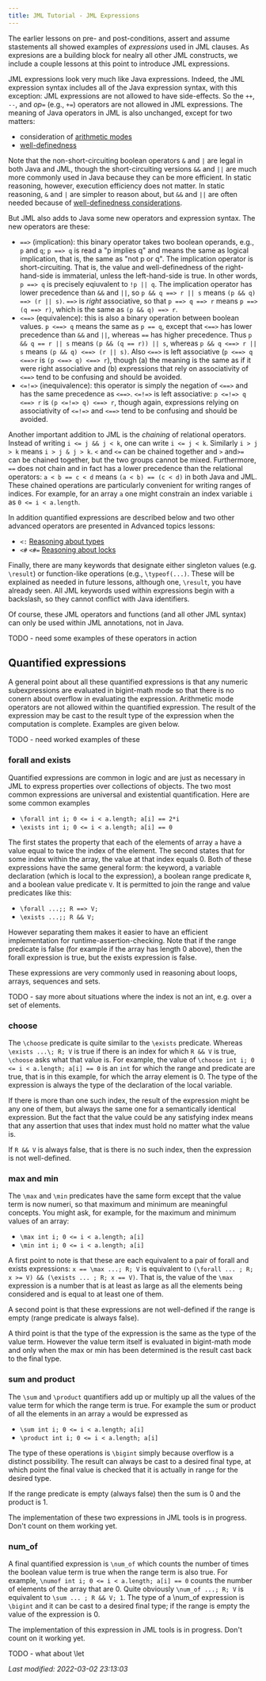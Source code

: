```yaml
---
title: JML Tutorial - JML Expressions
---
```


The earlier lessons on pre- and post-conditions, assert and assume
stastements all showed examples of *expressions* used in JML clauses.
As expresions are a building block for nealry all other JML constructs, 
we include a couple lessons at this point to introduce JML expressions.

JML expressions look very much  like Java expressions.
Indeed, the JML expression syntax includes all of the Java expression
syntax, with this exception: JML expressions are not allowed to have
side-effects. So the `++`, `--`, and _op_`=` (e.g., `+=`) operators are
not allowed in JML expressions. The meaning of Java operators in 
JML is also unchanged, except for two matters:
* consideration of [arithmetic modes](ArithmeticModes)
* [well-definedness](WellDefinedExpressions)

Note that the non-short-circuiting boolean operators `&` and `|` are legal
in both Java and JML, though the short-circuiting versions `&&` and `||`
are much more commonly used in Java because they can be more efficient. In
static reasoning, however, execution efficiency does not matter. 
In static reasoning, `&` and `|` are simpler to reason about, but 
`&&` and `||` are often needed because of [well-definedness considerations](WellDefinedExpressions).

But JML also adds to Java some new operators and expression syntax. The new operators are these:

* `==>` (implication): this binary operator takes two boolean operands, e.g., `p` and `q`; `p ==> q` is read a "p implies q" and means the same as logical implication, that is, the same as "not p or q". 
The implication operator is short-circuiting. That is, the value and well-definedness of the right-hand-side is immaterial, unless the left-hand-side is true. In other words, `p ==> q` is precisely eqiuvalent to `!p || q`.
The implication operator has lower 
precedence than `&&` and `||`, so `p && q ==> r || s` means
`(p && q) ==> (r || s)`. `==>` is *right* associative, so that
`p ==> q ==> r` means `p ==> (q ==> r)`, which is the same as `(p && q) ==> r`.
* `<==>` (equivalence): this is also a binary operation between boolean values.
`p <==> q` means the same as `p == q`, except that `<==>` has lower precedence than `&&` and `||`, whereas `==` has higher precedence. 
Thus `p && q == r || s` means `(p && (q == r)) || s`, whereas
`p && q <==> r || s` means `(p && q) <==> (r || s)`.
Also `<==>` is left associative (`p <==> q <==>r` is `(p <==> q) <==> r`), 
though (a) the meaning is the same as if it were right associative and (b) 
expressions that rely on associativity of `<==>` tend to be confusing and should be avoided.
* `<=!=>` (inequivalence): this operator is simply the negation of `<==>`
and has the same precedence as `<==>`.  `<=!=>` is left associative:
`p <=!=> q <==> r` is `(p <=!=> q) <==> r`, though again, expressions relying on associativity of `<=!=>` and `<==>` tend to be confusing and should be avoided.

Another important addition to JML is the *chaining* of relational operators.
Instead of writing `i <= j && j < k`, one can write `i <= j < k`. Similarly
`i > j > k` means `i > j & j > k`. `<` and `<=` can be chained together and
`>` and`>=` can be chained together, but the two groups cannot be mixed.
Furthermore, `==` does not chain and in fact has a lower precedence than the 
relational operators: `a < b == c < d` means `(a < b) == (c < d)` in both Java and JML. These chained operations are particularly convenient for writing
ranges of indices. For example, for an array `a` one might constrain an index variable `i` as `0 <= i < a.length`.

In addition quantified expressions are described below and two other advanced operators are presented in Advanced topics lessons:
* `<:` [Reasoning about types](TYPE)
* `<#` `<#=` [Reasoning about locks](Locks)

Finally, there are many keywords that designate either singleton values (e.g. `\result`) or function-like operations (e.g., `\typeof(...)`. These will be 
explained as needed in future lessons, although one, `\result`, you have already seen. All JML keywords used within expressions begin with a backslash, so they
cannot conflict with Java identifiers.

Of course, these JML operators and functions (and all other JML syntax) can only be used within JML annotations, not in Java.

TODO - need some examples of these operators in action

## Quantified expressions

A general point about all these quantified expressions is that any numeric subexpressions are evaluated in bigint-math mode so that there is no conern about overflow in evaluating the expression. Arithmetic mode operators are not allowed within the quantified expression. The result of the expression may be cast to the result type of the expression when the computation is complete. Examples are given below.

TODO - need worked examples of these

### forall and exists

Quantified expressions are common in logic and are just as necessary in JML to express properties over collections of objects.
The two most common expressions are universal and existential quantification. Here are some common examples
* `\forall int i; 0 <= i < a.length; a[i] == 2*i`
* `\exists int i; 0 <= i < a.length; a[i] == 0`

The first states the property that each of the elements of array `a` have a value equal to twice the index of the element. The second states that for some index within the array, the value at that index equals 0. Both of these expressions have the same general form: the keyword, a variable declaration (which is local to the expression), a boolean range predicate `R`, and a boolean value predicate `V`. It is permitted to join the range and value predicates like this:
* `\forall ...;; R ==> V;`
* `\exists ...;; R && V;`

However separating them makes it easier to have an efficient implementation for runtime-assertion-checking. Note that if the range predicate is false (for example if the array has length 0 above), then the forall expression is true, but the exists expression is false.

These expressions are very commonly used in reasoning about loops, arrays, sequences and sets.

TODO - say more about situations where the index is not an int, e.g. over a set of elements.

### choose

The `\choose` predicate is quite similar to the `\exists` predicate. Whereas `\exists ...\; R; V` is true if there is an index for which `R && V` is true,
`\choose` asks what that value is. For example, the value of `\choose int i; 0 <= i < a.length; a[i] == 0` is an `int` for which the range and predicate are true, that is in this example, for which the array element is 0. The type of the expression is always the type of the declaration of the local variable.

If there is more than one such index, the result of the expression might be any one of them, but always the same one for a semantically identical expression.
But the fact that the value could be any satisfying index means that any assertion that uses that index must hold no matter what the value is.

If `R && V` is always false, that is there is no such index, then the expression is not well-defined. 
 
### max and min

The `\max` and `\min` predicates have the same form except that the value term is now numeri, so that maximum and minimum are meaningful concepts. You might ask, for example, for the maximum and minimum values of an array:
* `\max int i; 0 <= i < a.length; a[i]`
* `\min int i; 0 <= i < a.length; a[i]`

A first point to note is that these are each equivalent to a pair of forall and exists expressions: `x == \max ...; R; V` is equivalent to 
`(\forall ... ; R; x >= V) && (\exists ... ; R; x == V)`. That is, the value of the `\max` expression is a number that is at least as large as all the elements being considered and is equal to at least one of them.

A second point is that these expressions are not well-defined if the range is empty (range predicate is always false). 

A third point is that the type of the expression is the same as the type of the value term. However the value term itself is evaluated in bigint-math mode
and only when the max or min has been determined is the result cast back to the final type.

### sum and product

The `\sum` and `\product` quantifiers add up or multiply up all the values of the value term for which the range term is true. For example the sum or product of all the elements in an array `a` would be expressed as
* `\sum int i; 0 <= i < a.length; a[i]`
* `\product int i; 0 <= i < a.length; a[i]`

The type of these operations is `\bigint` simply because overflow is a distinct possibility. The result can always be cast to a desired final type, at which point the final value is checked that it is actually in range for the desired type.

If the range predicate is empty (always false) then the sum is 0 and the product is 1.

The implementation of these two expressions in JML tools is in progress. Don't count on them working yet.

### num_of

A final quantified expression is `\num_of` which counts the number of times the boolean value term is true when the range term is also true. For example,
`\numof int i; 0 <= i < a.length; a[i] == 0` counts the number of elements of the array that are 0. Quite obviously
`\num_of ...; R; V` is equivalent to `\sum ... ; R && V; 1`. The type of a \num_of expression is `\bigint` and it can be cast to a desired final type; if the range is empty the value of the expression is 0.

The implementation of this expression in JML tools is in progress. Don't count on it working yet.


TODO - what about \let

_Last modified: 2022-03-02 23:13:03_
